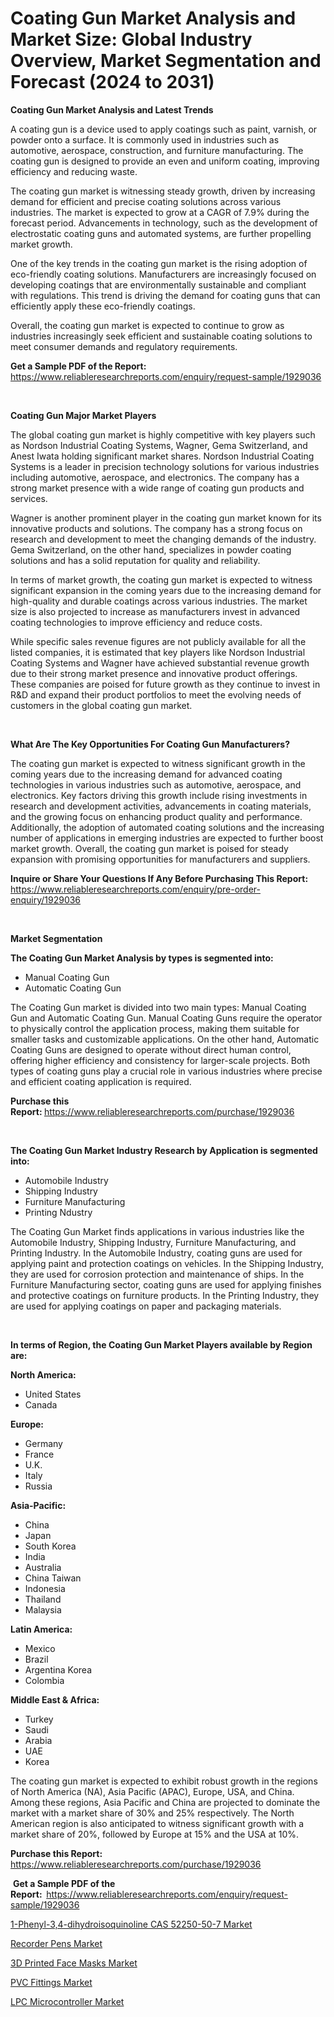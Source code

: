 <p><h1>Coating Gun Market Analysis and Market Size: Global Industry Overview, Market Segmentation and Forecast (2024 to 2031)</h1></p><p><strong>Coating Gun Market Analysis and Latest Trends</strong></p>
<p><p>A coating gun is a device used to apply coatings such as paint, varnish, or powder onto a surface. It is commonly used in industries such as automotive, aerospace, construction, and furniture manufacturing. The coating gun is designed to provide an even and uniform coating, improving efficiency and reducing waste.</p><p>The coating gun market is witnessing steady growth, driven by increasing demand for efficient and precise coating solutions across various industries. The market is expected to grow at a CAGR of 7.9% during the forecast period. Advancements in technology, such as the development of electrostatic coating guns and automated systems, are further propelling market growth.</p><p>One of the key trends in the coating gun market is the rising adoption of eco-friendly coating solutions. Manufacturers are increasingly focused on developing coatings that are environmentally sustainable and compliant with regulations. This trend is driving the demand for coating guns that can efficiently apply these eco-friendly coatings.</p><p>Overall, the coating gun market is expected to continue to grow as industries increasingly seek efficient and sustainable coating solutions to meet consumer demands and regulatory requirements.</p></p>
<p><strong>Get a Sample PDF of the Report:&nbsp;</strong> <a href="https://www.reliableresearchreports.com/enquiry/request-sample/1929036">https://www.reliableresearchreports.com/enquiry/request-sample/1929036</a></p>
<p>&nbsp;</p>
<p><strong>Coating Gun Major Market Players</strong></p>
<p><p>The global coating gun market is highly competitive with key players such as Nordson Industrial Coating Systems, Wagner, Gema Switzerland, and Anest Iwata holding significant market shares. Nordson Industrial Coating Systems is a leader in precision technology solutions for various industries including automotive, aerospace, and electronics. The company has a strong market presence with a wide range of coating gun products and services.</p><p>Wagner is another prominent player in the coating gun market known for its innovative products and solutions. The company has a strong focus on research and development to meet the changing demands of the industry. Gema Switzerland, on the other hand, specializes in powder coating solutions and has a solid reputation for quality and reliability.</p><p>In terms of market growth, the coating gun market is expected to witness significant expansion in the coming years due to the increasing demand for high-quality and durable coatings across various industries. The market size is also projected to increase as manufacturers invest in advanced coating technologies to improve efficiency and reduce costs.</p><p>While specific sales revenue figures are not publicly available for all the listed companies, it is estimated that key players like Nordson Industrial Coating Systems and Wagner have achieved substantial revenue growth due to their strong market presence and innovative product offerings. These companies are poised for future growth as they continue to invest in R&D and expand their product portfolios to meet the evolving needs of customers in the global coating gun market.</p></p>
<p>&nbsp;</p>
<p><strong>What Are The Key Opportunities For Coating Gun Manufacturers?</strong></p>
<p><p>The coating gun market is expected to witness significant growth in the coming years due to the increasing demand for advanced coating technologies in various industries such as automotive, aerospace, and electronics. Key factors driving this growth include rising investments in research and development activities, advancements in coating materials, and the growing focus on enhancing product quality and performance. Additionally, the adoption of automated coating solutions and the increasing number of applications in emerging industries are expected to further boost market growth. Overall, the coating gun market is poised for steady expansion with promising opportunities for manufacturers and suppliers.</p></p>
<p><strong>Inquire or Share Your Questions If Any Before Purchasing This Report:</strong> <a href="https://www.reliableresearchreports.com/enquiry/pre-order-enquiry/1929036">https://www.reliableresearchreports.com/enquiry/pre-order-enquiry/1929036</a></p>
<p>&nbsp;</p>
<p><strong>Market Segmentation</strong></p>
<p><strong>The Coating Gun Market Analysis by types is segmented into:</strong></p>
<p><ul><li>Manual Coating Gun</li><li>Automatic Coating Gun</li></ul></p>
<p><p>The Coating Gun market is divided into two main types: Manual Coating Gun and Automatic Coating Gun. Manual Coating Guns require the operator to physically control the application process, making them suitable for smaller tasks and customizable applications. On the other hand, Automatic Coating Guns are designed to operate without direct human control, offering higher efficiency and consistency for larger-scale projects. Both types of coating guns play a crucial role in various industries where precise and efficient coating application is required.</p></p>
<p><strong>Purchase this Report:&nbsp;</strong><a href="https://www.reliableresearchreports.com/purchase/1929036">https://www.reliableresearchreports.com/purchase/1929036</a></p>
<p>&nbsp;</p>
<p><strong>The Coating Gun Market Industry Research by Application is segmented into:</strong></p>
<p><ul><li>Automobile Industry</li><li>Shipping Industry</li><li>Furniture Manufacturing</li><li>Printing Ndustry</li></ul></p>
<p><p>The Coating Gun Market finds applications in various industries like the Automobile Industry, Shipping Industry, Furniture Manufacturing, and Printing Industry. In the Automobile Industry, coating guns are used for applying paint and protection coatings on vehicles. In the Shipping Industry, they are used for corrosion protection and maintenance of ships. In the Furniture Manufacturing sector, coating guns are used for applying finishes and protective coatings on furniture products. In the Printing Industry, they are used for applying coatings on paper and packaging materials.</p></p>
<p>&nbsp;</p>
<p><strong>In terms of Region, the Coating Gun Market Players available by Region are:</strong></p>
<p>
    <p> <strong> North America: </strong>
        <ul>
            <li>United States</li>
            <li>Canada</li>
        </ul>
        </p> 
    <p> <strong> Europe: </strong>
        <ul>
            <li>Germany</li>
            <li>France</li>
            <li>U.K.</li>
            <li>Italy</li>
            <li>Russia</li>
        </ul>
        </p> 
    <p> <strong> Asia-Pacific: </strong>
        <ul>
            <li>China</li>
            <li>Japan</li>
            <li>South Korea</li>
            <li>India</li>
            <li>Australia</li>
            <li>China Taiwan</li>
            <li>Indonesia</li>
            <li>Thailand</li>
            <li>Malaysia</li>
        </ul>
        </p> 
    <p> <strong> Latin America: </strong>
        <ul>
            <li>Mexico</li>
            <li>Brazil</li>
            <li>Argentina Korea</li>
            <li>Colombia</li>
        </ul>
        </p> 
    <p> <strong> Middle East & Africa: </strong>
        <ul>
            <li>Turkey</li>
            <li>Saudi</li>
            <li>Arabia</li>
            <li>UAE</li>
            <li>Korea</li>
        </ul>
    </p>
    </p>
<p><p>The coating gun market is expected to exhibit robust growth in the regions of North America (NA), Asia Pacific (APAC), Europe, USA, and China. Among these regions, Asia Pacific and China are projected to dominate the market with a market share of 30% and 25% respectively. The North American region is also anticipated to witness significant growth with a market share of 20%, followed by Europe at 15% and the USA at 10%.</p></p>
<p><strong>Purchase this Report: </strong><a href="https://www.reliableresearchreports.com/purchase/1929036">https://www.reliableresearchreports.com/purchase/1929036</a></p>
<p>&nbsp;<strong>Get a Sample PDF of the Report:&nbsp;&nbsp;</strong><a href="https://www.reliableresearchreports.com/enquiry/request-sample/1929036">https://www.reliableresearchreports.com/enquiry/request-sample/1929036</a></p>
<p><strong></strong></p>
<p><p><a href="https://sore-arch-6db.notion.site/1-Phenyl-3-4-dihydroisoquinoline-CAS-52250-50-7-Market-with-the-goal-of-estimating-the-market-size-a-9864f53b6216415a993d3a7f353a7607">1-Phenyl-3,4-dihydroisoquinoline CAS 52250-50-7 Market</a></p><p><a href="https://confirmed-shield-e13.notion.site/Recorder-Pens-Market-Research-Report-Unlocks-Analysis-on-the-Market-Financial-Status-Market-Size-a-d2002f6d7a83437bbbfa08f6b9bdd8b1">Recorder Pens Market</a></p><p><a href="https://funky-papaya-cf4.notion.site/3D-Printed-Face-Masks-Market-Provides-Detailed-Segmentation-of-this-Market-based-on-Type-Applicatio-f58a0f61a88f40e09f05c05ff339c147">3D Printed Face Masks Market</a></p><p><a href="https://view.publitas.com/reportprime-1/pvc-fittings-market-research-report-provides-thorough-industry-overview-which-offers-an-in-depth-analysis-of-product-trends-and-new-market-divisions/">PVC Fittings Market</a></p><p><a href="https://view.publitas.com/reportprime-1/lpc-microcontroller-market-insights-market-players-and-forecast-till-2031/">LPC Microcontroller Market</a></p></p>